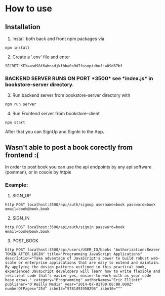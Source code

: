 # How to use

## Installation

1. Install both back and front npm packages via

```
npm install
```

2. Create a '.env' file and enter

```
SECRET_KEY=asd98f6abnsdjkfhba0s9d7fasopidbufsa89d67bf
```

### BACKEND SERVER RUNS ON PORT \*3500\* see \*index.js\* in bookstore-server directory.

3. Run backend server from bookstore-server directory with

```
npm run server
```

4. Run Frontend server from bookstore-client

```
npm start
```

After that you can SignUp and SignIn to the App.

## Wasn't able to post a book corectly from frontend :(

In order to post book you can use the api endpoints by any api software (postman), or in cosole by
httpie

### Example:

1. SIGN_UP

```
http POST localhost:3500/api/auth/signup username=book password=book email=book@book.book
```

2. SIGN_IN

```
http POST localhost:3500/api/auth/signin password=book email=book@book.book
```

3. POST_BOOK

```
http POST localhost:3500/api/users/USER_ID/books "Authorization:Bearer TOKEN_AFTER_LOGIN" title="Programming JavaScript Applications" description="Take advantage of JavaScript's power to build robust web-scale or enterprise applications that are easy to extend and maintain. By applying the design patterns outlined in this practical book, experienced JavaScript developers will learn how to write flexible and resilient code that's easier-yes, easier-to work with as your code base grows." category="Programming" authorNames="Eric Elliott" publisher="O'Reilly Media" year="2014-07-01T00:00:00.000Z" numberOfPages="254" isbn13="9781491950296" isbn10="""
```
